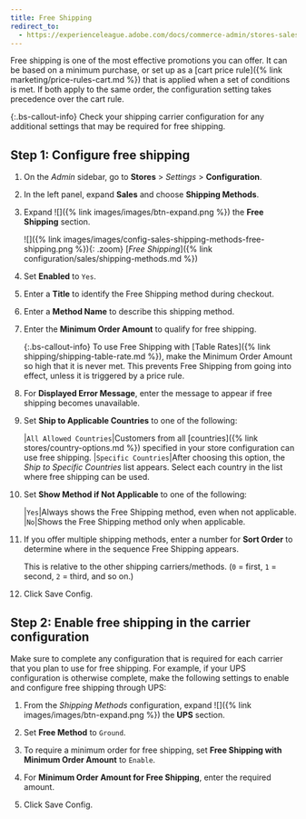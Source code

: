 ```yaml
---
title: Free Shipping
redirect_to:
  - https://experienceleague.adobe.com/docs/commerce-admin/stores-sales/delivery/basic-methods/shipping-free.html
---
```


Free shipping is one of the most effective promotions you can offer. It can be based on a minimum purchase, or set up as a [cart price rule]({% link marketing/price-rules-cart.md %}) that is applied when a set of conditions is met. If both apply to the same order, the configuration setting takes precedence over the cart rule.

{:.bs-callout-info}
Check your shipping carrier configuration for any additional settings that may be required for free shipping.

## Step 1: Configure free shipping

1. On the _Admin_ sidebar, go to **Stores** > _Settings_ > **Configuration**.

1. In the left panel, expand **Sales** and choose **Shipping Methods**.

1. Expand ![]({% link images/images/btn-expand.png %}) the **Free Shipping** section.

   ![]({% link images/images/config-sales-shipping-methods-free-shipping.png %}){: .zoom}
   [*Free Shipping*]({% link configuration/sales/shipping-methods.md %})

1. Set **Enabled** to `Yes`.

1. Enter a **Title** to identify the Free Shipping method during checkout.

1. Enter a **Method Name** to describe this shipping method.

1. Enter the **Minimum Order Amount** to qualify for free shipping.

   {:.bs-callout-info}
   To use Free Shipping with [Table Rates]({% link shipping/shipping-table-rate.md %}), make the Minimum Order Amount so high that it is never met. This prevents Free Shipping from going into effect, unless it is triggered by a price rule.

1. For **Displayed Error Message**, enter the message to appear if free shipping becomes unavailable.

1. Set **Ship to Applicable Countries** to one of the following:

   |`All Allowed Countries`|Customers from all [countries]({% link stores/country-options.md %}) specified in your store configuration can use free shipping.
   |`Specific Countries`|After choosing this option, the _Ship to Specific Countries_ list appears. Select each country in the list where free shipping can be used.

1. Set **Show Method if Not Applicable** to one of the following:

   |`Yes`|Always shows the Free Shipping method, even when not applicable.
   |`No`|Shows the Free Shipping method only when applicable.

1. If you offer multiple shipping methods, enter a number for **Sort Order** to determine where in the sequence Free Shipping appears.

   This is relative to the other shipping carriers/methods. (`0` = first, `1` = second, `2` = third, and so on.)

1. Click <span class="btn">Save Config</span>.

## Step 2: Enable free shipping in the carrier configuration

Make sure to complete any configuration that is required for each carrier that you plan to use for free shipping. For example, if your UPS configuration is otherwise complete, make the following settings to enable and configure free shipping through UPS:

1. From the _Shipping Methods_ configuration, expand ![]({% link images/images/btn-expand.png %}) the **UPS** section.

1. Set **Free Method** to `Ground`.

1. To require a minimum order for free shipping, set **Free Shipping with Minimum Order Amount** to `Enable`.

1. For **Minimum Order Amount for Free Shipping**, enter the required amount.

1. Click <span class="btn">Save Config</span>.
